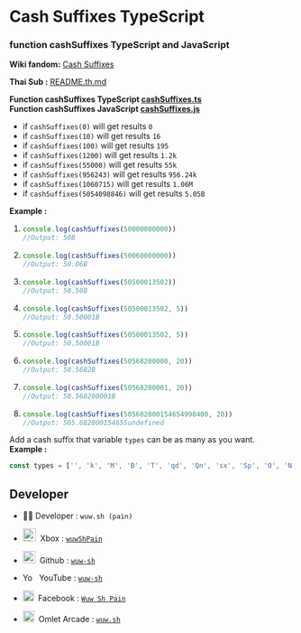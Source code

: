 # Cash Suffixes TypeScript

### **function cashSuffixes TypeScript and JavaScript**
**Wiki fandom:** [Cash Suffixes](https://minershaven.fandom.com/wiki/Cash_Suffixes)

**Thai Sub :** [README.th.md](README.th.md)

**Function cashSuffixes TypeScript [cashSuffixes.ts](TypeScript/cashSuffixes.ts)<br>
Function cashSuffixes JavaScript [cashSuffixes.js](JavaScript/cashSuffixes.js)**

- if `cashSuffixes(0)` will get results `0`
- if `cashSuffixes(10)` will get results `16`
- if `cashSuffixes(100)` will get results `195`
- if `cashSuffixes(1200)` will get results `1.2k`
- if `cashSuffixes(55000)`  will get results `55k`
- if `cashSuffixes(956243)` will get results `956.24k`
- if `cashSuffixes(1060715)` will get results `1.06M`
- if `cashSuffixes(5054098846)` will get results `5.05B`

**Example :<br>**
1. ```js
   console.log(cashSuffixes(50000000000))
   //Output: 50B
   ```
2. ```js
   console.log(cashSuffixes(50060000000))
   //Output: 50.06B
   ```
3. ```js
   console.log(cashSuffixes(50500013502))
   //Output: 50.50B
   ```
4. ```js
   console.log(cashSuffixes(50500013502, 5))
   //Output: 50.50001B
   ```
5. ```js
   console.log(cashSuffixes(50500013502, 5))
   //Output: 50.50001B
   ```
6. ```js
   console.log(cashSuffixes(50568200000, 20))
   //Output: 50.5682B
   ```
7. ```js
   console.log(cashSuffixes(50568200001, 20))
   //Output: 50.568200001B
   ```
8. ```js
   console.log(cashSuffixes(505682000154654998400, 20))
   //Output: 505.682000154655undefined
   ```

Add a cash suffix that variable `types` can be as many as you want.<br>
**Example :**<br>
```js
const types = ['', 'k', 'M', 'B', 'T', 'qd', 'Qn', 'sx', 'Sp', 'O', 'N'];
```

## Developer
- 👨‍💻 Developer : `wuw.sh (pain)`
- <img src="https://imgs.search.brave.com/dwDLTvAner6mjAuj64pg2I_hMBZQbC0corI8sX7hOlE/rs:fit:128:128:1/g:ce/aHR0cHM6Ly9jZG40/Lmljb25maW5kZXIu/Y29tL2RhdGEvaWNv/bnMvbG9nb3MtYW5k/LWJyYW5kcy81MTIv/Mzg3X1hib3hfbG9n/by0xMjgucG5n" title="Xbox" alt="Xbox" width="23" height="23"/>&nbsp; Xbox : [`wuwShPain`](https://account.xbox.com/en-us/profile?gamertag=wuwShPain)

- <img src="https://imgs.search.brave.com/ij3t5KLpcnSaGFABUAAdPh9IARp5fsbQSBZBRQC7UWE/rs:fit:1200:1200:1/g:ce/aHR0cHM6Ly9sb2dv/cy1kb3dubG9hZC5j/b20vd3AtY29udGVu/dC91cGxvYWRzLzIw/MTYvMDkvR2l0SHVi/X2xvZ28ucG5n" title="Github" alt="Github" width="22" height="22"/>&nbsp; Github : [`wuw-sh`](https://github.com/wuw-sh)

- <img src="https://imgs.search.brave.com/Lh3Jd1lMq38Zi5xeGFs2Yt8nddBASMDyjCZpshserbw/rs:fit:1200:1200:1/g:ce/aHR0cHM6Ly9jbGlw/YXJ0LmluZm8vaW1h/Z2VzL2Njb3ZlcnMv/MTU5MDQzMDY1MnJl/ZC15b3V0dWJlLWxv/Z28tcG5nLXhsLnBu/Zw" title="YouTube" alt="YouTube" width="21" height="14"/>&nbsp; YouTube : [`wuw-sh`](https://m.youtube.com/channel/UCT940bL6xp9HUJ0toiTkxrQ)

- <img src="https://imgs.search.brave.com/RcW5nBXfdSmfbQ0d-CmIjDc8cV9hl-l42NCNlJCm6os/rs:fit:1000:1000:1/g:ce/aHR0cHM6Ly9zZ3Vy/dS5vcmcvd3AtY29u/dGVudC91cGxvYWRz/LzIwMTgvMDIvRmFj/ZWJvb2stUE5HLUlt/YWdlLTcxMjQ0LnBu/Zw" title="Facebook" alt="Facebook" width="19" height="19"/>&nbsp; Facebook : [`Wuw Sh Pain`](https://www.facebook.com/profile.php?id=100024781637005)

- <img src="https://imgs.search.brave.com/Ai3xC6YMdalbmk3y0u9t2ub2UxM4MCqVubuPmwPM1WE/rs:fit:512:512:1/g:ce/aHR0cHM6Ly9pbWFn/ZXMtbmEuc3NsLWlt/YWdlcy1hbWF6b24u/Y29tL2ltYWdlcy9J/LzYxR2JZdktGbFZM/LnBuZw" title="Omlet Arcade" alt="Omlet Arcade" width="20" height="20"/>&nbsp; Omlet Arcade : [`wuw.sh`](https://omlet.gg/profile/wuw.sh)